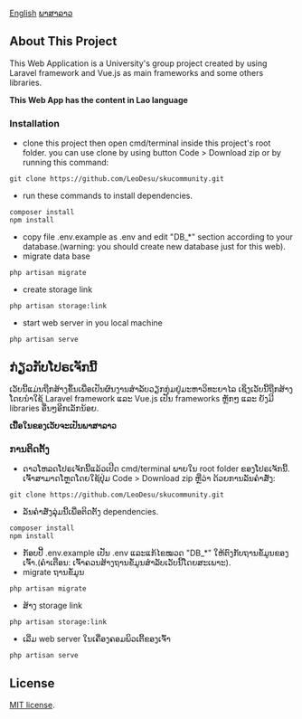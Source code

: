 [English](#english)
[ພາສາລາວ](#lao)

## <a id="english">About This Project</a>

<p>This Web Application is a University's group project created by using Laravel framework and Vue.js as main frameworks and some others libraries.</p>
<p><b>This Web App has the content in Lao language </b></p>

### Installation
- clone this project then open cmd/terminal inside this project's root folder.
you can use clone by using button Code > Download zip or by running this command:
```
git clone https://github.com/LeoDesu/skucommunity.git
```
- run these commands to install dependencies.
```
composer install
npm install
```
- copy file .env.example as .env and edit "DB_*" section according to your database.(warning: you should create new database just for this web).
- migrate data base
```
php artisan migrate
```
- create storage link
```
php artisan storage:link
```
- start web server in you local machine
```
php artisan serve
```
## <a id="lao">ກ່ຽວກັບໂປຣເຈັກນີ້</a>

<p>ເວັບນີ້ແມ່ນຖືກສ້າງຂຶ້ນເພື່ອເປັນຜົນງານສໍາລັບວຽກກຸ່ມຢູ່ມະຫາວິທະຍາໄລ ເຊິ່ງເວັບນີ້ຖືກສ້າງໂດຍນໍາໃຊ້ Laravel framework ແລະ Vue.js ເປັນ frameworks ຫຼັກໆ ແລະ ຍັງມີ libraries ອື່ນໆອີກເລັກນ້ອຍ.</p>
<p><b>ເນື້ອໃນຂອງເວັບຈະເປັນພາສາລາວ </b></p>

### ການຕິດຕັ້ງ
- ດາວໂຫລດໂປຣເຈັກນີ້ແລ້ວເປີດ cmd/terminal ພາຍໃນ root folder ຂອງໂປຣເຈັກນີ້.
ເຈົ້າສາມາດໂຫຼດໂດຍໃຊ້ປຸ່ມ Code > Download zip ຫຼືວ່າ ດ້ວຍການລັນຄໍາສັ່ງ:
```
git clone https://github.com/LeoDesu/skucommunity.git
```
- ລັນຄໍາສັ່ງລຸ່ມນີ້ເພື່ອຕິດຕັ້ງ dependencies.
```
composer install
npm install
```
- ກັອບປີ້ .env.example ເປັນ .env ແລະແກ້ໄຂໝວດ "DB_*" ໃຫ້ຕົງກັບຖານຂໍ້ມູນຂອງເຈົ້າ.(ຄໍາເຕືອນ: ເຈົ້າຄວນສ້າງຖານຂໍ້ມູນສໍາລັບເວັບນີ້ໂດຍສະເພາະ).
- migrate ຖານຂໍ້ມູນ
```
php artisan migrate
```
- ສ້າງ storage link
```
php artisan storage:link
```
- ເລີ່ມ web server ໃນເຄື່ອງຄອມພິວເຕີ້ຂອງເຈົ້າ
```
php artisan serve
```

## License

[MIT license](https://opensource.org/licenses/MIT).
